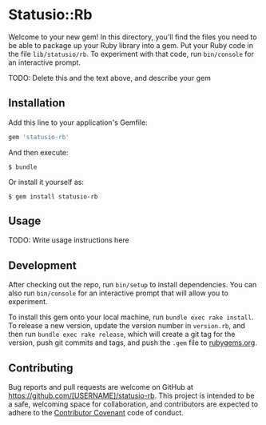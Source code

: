 # Statusio::Rb

Welcome to your new gem! In this directory, you'll find the files you need to be able to package up your Ruby library into a gem. Put your Ruby code in the file `lib/statusio/rb`. To experiment with that code, run `bin/console` for an interactive prompt.

TODO: Delete this and the text above, and describe your gem

## Installation

Add this line to your application's Gemfile:

```ruby
gem 'statusio-rb'
```

And then execute:

    $ bundle

Or install it yourself as:

    $ gem install statusio-rb

## Usage

TODO: Write usage instructions here

## Development

After checking out the repo, run `bin/setup` to install dependencies. You can also run `bin/console` for an interactive prompt that will allow you to experiment.

To install this gem onto your local machine, run `bundle exec rake install`. To release a new version, update the version number in `version.rb`, and then run `bundle exec rake release`, which will create a git tag for the version, push git commits and tags, and push the `.gem` file to [rubygems.org](https://rubygems.org).

## Contributing

Bug reports and pull requests are welcome on GitHub at https://github.com/[USERNAME]/statusio-rb. This project is intended to be a safe, welcoming space for collaboration, and contributors are expected to adhere to the [Contributor Covenant](http://contributor-covenant.org) code of conduct.

